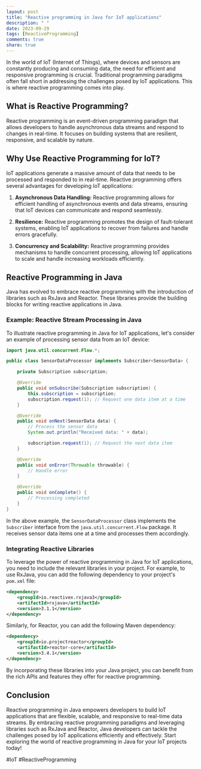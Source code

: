 ```yaml
---
layout: post
title: "Reactive programming in Java for IoT applications"
description: " "
date: 2023-09-29
tags: [ReactiveProgramming]
comments: true
share: true
---
```


In the world of IoT (Internet of Things), where devices and sensors are constantly producing and consuming data, the need for efficient and responsive programming is crucial. Traditional programming paradigms often fall short in addressing the challenges posed by IoT applications. This is where reactive programming comes into play.

## What is Reactive Programming?

Reactive programming is an event-driven programming paradigm that allows developers to handle asynchronous data streams and respond to changes in real-time. It focuses on building systems that are resilient, responsive, and scalable by nature.

## Why Use Reactive Programming for IoT?

IoT applications generate a massive amount of data that needs to be processed and responded to in real-time. Reactive programming offers several advantages for developing IoT applications:

1. **Asynchronous Data Handling:** Reactive programming allows for efficient handling of asynchronous events and data streams, ensuring that IoT devices can communicate and respond seamlessly.

2. **Resilience:** Reactive programming promotes the design of fault-tolerant systems, enabling IoT applications to recover from failures and handle errors gracefully.

3. **Concurrency and Scalability:** Reactive programming provides mechanisms to handle concurrent processing, allowing IoT applications to scale and handle increasing workloads efficiently.

## Reactive Programming in Java

Java has evolved to embrace reactive programming with the introduction of libraries such as RxJava and Reactor. These libraries provide the building blocks for writing reactive applications in Java.

### Example: Reactive Stream Processing in Java

To illustrate reactive programming in Java for IoT applications, let's consider an example of processing sensor data from an IoT device:

```java
import java.util.concurrent.Flow.*;

public class SensorDataProcessor implements Subscriber<SensorData> {

    private Subscription subscription;

    @Override
    public void onSubscribe(Subscription subscription) {
        this.subscription = subscription;
        subscription.request(1); // Request one data item at a time
    }

    @Override
    public void onNext(SensorData data) {
        // Process the sensor data
        System.out.println("Received data: " + data);

        subscription.request(1); // Request the next data item
    }

    @Override
    public void onError(Throwable throwable) {
        // Handle error
    }

    @Override
    public void onComplete() {
        // Processing completed
    }
}
```

In the above example, the `SensorDataProcessor` class implements the `Subscriber` interface from the `java.util.concurrent.Flow` package. It receives sensor data items one at a time and processes them accordingly.

### Integrating Reactive Libraries

To leverage the power of reactive programming in Java for IoT applications, you need to include the relevant libraries in your project. For example, to use RxJava, you can add the following dependency to your project's `pom.xml` file:

```xml
<dependency>
    <groupId>io.reactivex.rxjava3</groupId>
    <artifactId>rxjava</artifactId>
    <version>3.1.1</version>
</dependency>
```

Similarly, for Reactor, you can add the following Maven dependency:

```xml
<dependency>
    <groupId>io.projectreactor</groupId>
    <artifactId>reactor-core</artifactId>
    <version>3.4.1</version>
</dependency>
```

By incorporating these libraries into your Java project, you can benefit from the rich APIs and features they offer for reactive programming.

## Conclusion

Reactive programming in Java empowers developers to build IoT applications that are flexible, scalable, and responsive to real-time data streams. By embracing reactive programming paradigms and leveraging libraries such as RxJava and Reactor, Java developers can tackle the challenges posed by IoT applications efficiently and effectively. Start exploring the world of reactive programming in Java for your IoT projects today!

#IoT #ReactiveProgramming